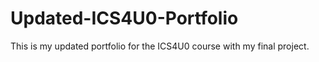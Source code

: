 # Updated-ICS4U0-Portfolio
This is my updated portfolio for the ICS4U0 course with my final project.
